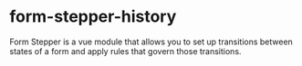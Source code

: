 # form-stepper-history

Form Stepper is a vue module that allows you to set up transitions between states of a form and apply rules that govern 
those transitions.